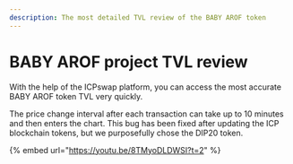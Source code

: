 ```yaml
---
description: The most detailed TVL review of the BABY AROF token
---
```


# BABY AROF project TVL review

With the help of the ICPswap platform, you can access the most accurate BABY AROF token TVL very quickly.

The price change interval after each transaction can take up to 10 minutes and then enters the chart. This bug has been fixed after updating the ICP blockchain tokens, but we purposefully chose the DIP20 token.

{% embed url="https://youtu.be/8TMyoDLDWSI?t=2" %}
